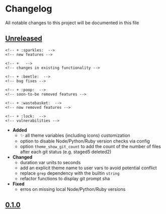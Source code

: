 # Changelog
All notable changes to this project will be documented in this file

[unreleased]: https://github.com/oh-my-fish/theme-es/compare/0.1.0...HEAD
## [Unreleased]
  <!-- - __Added__ -->
    <!-- + :sparkles:  -->
    <!-- new features -->
  <!-- - __Changed__ -->
    <!-- +   -->
    <!-- changes in existing functionality -->
  <!-- - __Fixed__ -->
    <!-- + :beetle:  -->
    <!-- bug fixes -->
  <!-- - __Deprecated__ -->
    <!-- + :poop:  -->
    <!-- soon-to-be removed features -->
  <!-- - __Removed__ -->
    <!-- + :wastebasket:  -->
    <!-- now removed features -->
  <!-- - __Security__ -->
    <!-- + :lock:  -->
    <!-- vulnerabilities -->

  - __Added__
    + :sparkles: all theme variables (including icons) customization
    + option to disable Node/Python/Ruby version checks via config
    + option `theme_show_git_count` to add the count of the number of files after each git status (e.g. staged5 deleted2)
  - __Changed__
    + duration var units to seconds
    + add an explicit theme name to user vars to avoid potential conflict
    + replace `grep` dependency with the builtin `string`
    + refactor functions to display git prompt sha
  - __Fixed__
    + erros on missing local Node/Python/Ruby versions

[0.1.0]: https://github.com/oh-my-fish/theme-es/releases/tag/0.1.0
## [0.1.0]
